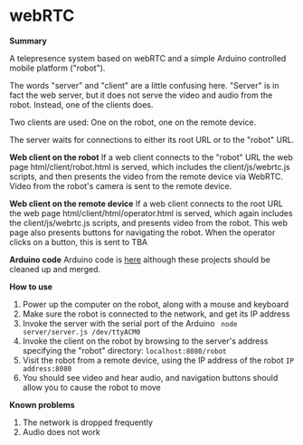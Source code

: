 # webRTC

**Summary**

A telepresence system based on webRTC and a simple Arduino controlled mobile platform ("robot").

The words "server" and "client" are a little confusing here. "Server" is in fact the web server, 
but it does not serve the video and audio from the robot. 
Instead, one of the clients does.

Two clients are used: One on the robot, one on the remote device. 

The server waits for connections to either its root URL or to the "robot" URL.

**Web client on the robot**
If a web client connects to the "robot" URL the web page 
html/client/robot.html is served, 
which includes the client/js/webrtc.js scripts,
and then presents the video from the remote device via WebRTC.
Video from the robot's camera is sent to the remote device.


**Web client on the remote device**
If a web client connects to the root URL the web page 
html/client/html/operator.html is served, 
which again includes the client/js/webrtc.js scripts,
and presents video from the robot.
This web page also presents buttons for navigating the robot. 
When the operator clicks on a button, this is sent to  TBA

**Arduino code**
Arduino code is [here](https://github.com/michaelshiloh/telepresence/tree/master/src/arduinoSketches/simpleMotorControlWebPage) although these projects should be cleaned up and merged.

**How to use**

1. Power up the computer on the robot, along with a mouse and keyboard
1. Make sure the robot is connected to the network, and get its IP address
1. Invoke the server with the serial port of the Arduino
```` node server/server.js /dev/ttyACM0````
1. Invoke the client on the robot by browsing to the server's address specifying the "robot" directory:
````localhost:8080/robot````
1. Visit the robot from a remote device, using the IP address of the robot
````IP address:8080````
1. You should see video and hear audio, and navigation buttons should allow you to cause the robot to move

**Known problems**

1. The network is dropped frequently
1. Audio does not work
